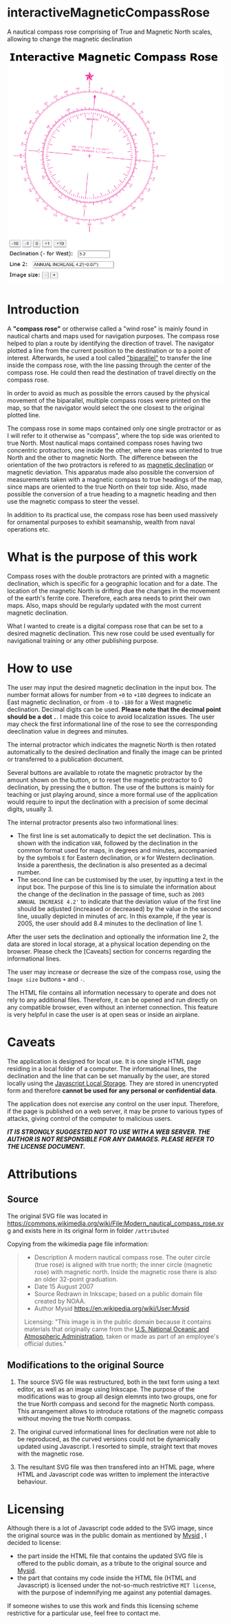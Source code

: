 # interactiveMagneticCompassRose
A nautical compass rose comprising of True and Magnetic North scales, allowing to change the magnetic declination

![demo image](./image.png)

# Introduction
A **"compass rose"** or otherwise called a "wind rose" is mainly found in nautical charts and maps used for navigation purposes. The compass rose helped to plan a route by identifying the direction of travel. The navigator plotted a line from the current position to the destination or to a point of interest. Afterwards, he used a tool called ["biparallel"](https://en.wikipedia.org/wiki/Parallel_rulers) to transfer the line inside the compass rose, with the line passing through the center of the compass rose. He could then read the destination of travel directly on the compass rose. 

In order to avoid as much as possible the errors caused by the physical movement of the biparallel, multiple compass roses were printed on the map, so that the navigator would select the one closest to the original plotted line.

The compass rose in some maps contained only one single protractor or as I will refer to it otherwise as "compass", where the top side was oriented to true North. Most nautical maps contained compass roses having two concentric protractors, one inside the other, where one was oriented to true North and the other to magnetic North. The difference between the orientation of the two protractors is refered to as [magnetic declination](https://en.wikipedia.org/wiki/Magnetic_declination) or magnetic deviation. This apparatus made also possible the conversion of measurements taken with a magnetic compass to true headings of the map, since maps are oriented to the true North on their top side. Also, made possible the conversion of a true heading to a magnetic heading and then use the magnetic compass to steer the vessel.

In addition to its practical use, the compass rose has been used massively for ornamental purposes to exhibit seamanship, wealth from naval operations etc.

# What is the purpose of this work
Compass roses with the double protractors are printed with a magnetic declination, which is specific for a geographic location and for a date. The location of the magnetic North is drifting due the changes in the movement of the earth's ferrite core. Therefore, each area needs to print their own maps. Also, maps should be regularly updated with the most current magnetic declination.

What I wanted to create is a digital compass rose that can be set to a desired magnetic declination. This new rose could be used eventually for navigational training or any other publishing purpose.

# How to use
The user may input the desired magnetic declination in the input box. The number format allows for number from `+0` to `+180` degrees to indicate an East magnetic declination, or from `-0` to `-180` for a West magnetic declination. Decimal digits can be used. **Please note that the decimal point should be a dot `.`**. I made this coice to avoid localization issues. The user may check the first informational line of the rose to see the corresponding deeclination value in degrees and minutes.

The internal protractor which indicates the magnetic North is then rotated automatically to the desired declination and finally the image can be printed or transferred to a publication document.

Several buttons are available to rotate the magnetic protractor by the amount shown on the button, or to reset the magnetic protractor to 0 declination, by pressing the `0` button. The use of the buttons is mainly for teaching or just playing around, since a more formal use of the application would require to input the declination with a precision of some decimal digits, usually 3.  

The internal protractor presents also two informational lines:
 - The first line is set automatically to depict the set declination. This is shown with the indication `VAR`, followed by the declination in the common format used for maps, in degrees and minutes, accompanied by the symbols `E` for Eastern declination, or `W` for Western declination. Inside a parenthesis, the declination is also presented as a decimal number.
 -  The second line can be customised by the user, by inputting a text in the input box. The purpose of this line is to simulate the information about the change of the declination in the passage of time, such as `2003 ANNUAL INCREASE 4.2'` to indicate that the deviation value of the first line should be adjusted (increased or decreased) by the value in the second line, usually depicted in minutes of arc. In this example, if the year is 2005, the user should add 8.4 minutes to the declination of line 1.
 
 After the user sets the declination and optionally the information line 2, the data are stored in local storage, at a physical location depending on the browser. Please check the [Caveats] section for concerns regarding the informational lines.
 
 The user may increase or decrease the size of the compass rose, using the `Image size` buttons `+` and `-`.
 
 The HTML file contains all information necessary to operate and does not rely to any additional files. Therefore, it can be opened and run directly on any compatible browser, even without an internet connection. This feature is very helpful in case the user is at open seas or inside an airplane.
 
  

 
# Caveats
The application is designed for local use. It is one single HTML page residing in a local folder of a computer. The informational lines, the declination and the line that can be set manually by the user, are stored locally using the [Javascript Local Storage](https://developer.mozilla.org/en-US/docs/Web/API/Window/localStorage). They are stored in unencrypted form and therefore **cannot be used for any personal or confidential data**. 

The application does not exercise any control on the user input. Therefore, if the page is published on a web server, it may be prone to various types of attacks, giving control of the computer to malicious users. 

***IT IS STRONGLY SUGGESTED NOT TO USE WITH A WEB SERVER. THE AUTHOR IS NOT RESPONSIBLE FOR ANY DAMAGES. PLEASE REFER TO THE LICENSE DOCUMENT.***

# Attributions 

## Source
The original SVG file was located in https://commons.wikimedia.org/wiki/File:Modern_nautical_compass_rose.svg and exists here in its original form in folder `/attributed`

Copying from the wikimedia page file information:
> - Description	A modern nautical compass rose. The outer circle (true rose) is aligned with true north; the inner circle (magnetic rose) with magnetic north. Inside the magnetic rose there is also an older 32-point graduation.
> - Date	15 August 2007
> - Source	Redrawn in Inkscape; based on a public domain file created by NOAA.
> - Author	Mysid https://en.wikipedia.org/wiki/User:Mysid
> 
>Licensing: "This image is in the public domain because it contains materials that originally came from the [U.S. National Oceanic and Atmospheric Administration](https://en.wikipedia.org/wiki/National_Oceanic_and_Atmospheric_Administration), taken or made as part of an employee's official duties." 


## Modifications to the original Source
 1. The source SVG file was restructured, both in the text form using a text editor, as well as an image using Inkscape. The purpose of the modifications was to group all design elemnts into two groups, one for the true North compass and second for the magnetic North compass. This arrangement allows to introduce rotations of the magnetic compass without moving the true North compass.
 
 2. The original curved informational lines for declination were not able to be reproduced, as the curved versions could not be dynamically updated using Javascript. I resorted to simple, straight text that moves with the magnetic rose.
 
 3. The resultant SVG file was then transfered into an HTML page, where HTML and Javascript code was written to implement the interactive behaviour. 

# Licensing
Although there is a lot of Javascript code added to the SVG image, since the original source was in the public domain as mentioned by [Mysid](https://en.wikipedia.org/wiki/User:Mysid) , I decided to license:
 - the part inside the HTML file that contains the updated SVG file is offered to the public domain, as a tribute to the original source and [Mysid](https://en.wikipedia.org/wiki/User:Mysid).
  - the part that contains my code inside the HTML file (HTML and Javascript) is licensed under the not-so-much restrictive `MIT license`, with the purpose of indemnifying me against any potential damages. 
  
If someone wishes to use this work and finds this licensing scheme restrictive for a particular use, feel free to contact me.  
